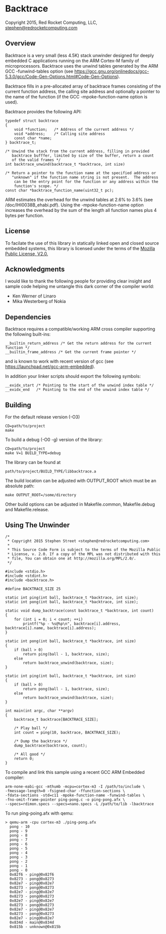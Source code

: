 Backtrace
=========

Copyright 2015, Red Rocket Computing, LLC, stephen@redrocketcomputing.com

Overview
--------

Backtrace is a very small (less 4.5K) stack unwinder designed for deeply embedded
C applications running on the ARM Cortex-M family of microprocessors. Backtrace
uses the unwind tables generated by the ARM GCC -funwind-tables option
(see https://gcc.gnu.org/onlinedocs/gcc-5.3.0/gcc/Code-Gen-Options.html#Code-Gen-Options).

Backtrace fills in a pre-allocated array of backtrace frames consisting of
the current function address, the calling site address and optionally a pointer
to the name of the function (if the GCC -mpoke-function-name option is used).

Backtrace provides the following API:

	typedef struct backtrace
	{
		void *function;   /* Address of the current address */
		void *address;    /* Calling site address
		const char *name;
	} backtrace_t;

	/* Unwind the stack from the current address, filling in provided
	   backtrace bufffer, limited by size of the buffer, return a count
	   of the valid frames */
	int backtrace_unwind(backtrace_t *backtrace, int size)

	/* Return a pointer to the function name at the specified address or
	   "unknown" if the function name string is not present.  The address
	    can be the entry point for the function or any address within the
	    function's scope. */
	const char *backtrace_function_name(uint32_t pc);

ARM estimates the overhead for the unwind tables at 2.6% to 3.6%
(see /doc/IHI0038B_ehabi.pdf). Using the -mpoke-function-name option increases
the overhead by the sum of the length all function names plus 4 bytes per
function.

License
-------

To facilate the use of this library in statically linked open and closed source
embedded systems, this library is licensed under the terms of the
[Mozilla Public License, V2.0.](http://mozilla.org/MPL/2.0)

Acknowledgments
---------------

I would like to thank the following people for providing clear insight and sample
code helping me untangle this dark corner of the compiler world:

- Ken Werner of Linaro
- Mika Westerberg of Nokia

Dependencies
------------

Backtrace requires a compatible/working ARM cross compiler supporting the following built-ins:

	__builtin_return_address /* Get the return address for the current function */
	__builtin_frame_address /* Get the current frame pointer */

and is known to work with recent version of gcc
(see https://launchpad.net/gcc-arm-embedded).

In addition your linker scripts should export the following symbols:

	__exidx_start /* Pointing to the start of the unwind index table */
	__exidx_end   /* Pointing to the end of the unwind index table */

Building
--------

For the default release version (-O3)

	CD=path/to/project
	make

To build a debug (-O0 -g) version of the library:

	CD=path/to/project
	make V=1 BUILD_TYPE=debug

The library can be found at

	path/to/project/BUILD_TYPE/libbacktrace.a

The build location can be adjusted with OUTPUT_ROOT which must be an absolute path:

	make OUTPUT_ROOT=/some/directory

Other build options can be adjusted in Makefile.common, Makefile.debug and Makefile.release.

Using The Unwinder
-------------------

	/*
	 * Copyright 2015 Stephen Street <stephen@redrocketcomputing.com>
	 *
	 * This Source Code Form is subject to the terms of the Mozilla Public
	 * License, v. 2.0. If a copy of the MPL was not distributed with this
	 * file, You can obtain one at http://mozilla.org/MPL/2.0/.
	 */

	#include <stdio.h>
	#include <stdint.h>
	#include <backtrace.h>

	#define BACKTRACE_SIZE 25

	static int ping(int ball, backtrace_t *backtrace, int size);
	static int pong(int ball, backtrace_t *backtrace, int size);

	static void dump_backtrace(const backtrace_t *backtrace, int count)
	{
		for (int i = 0; i < count; ++i)
			printf("%p - %s@%p\n", backtrace[i].address, backtrace[i].name, backtrace[i].address);
	}

	static int pong(int ball, backtrace_t *backtrace, int size)
	{
		if (ball > 0)
			return ping(ball - 1, backtrace, size);
		else
			return backtrace_unwind(backtrace, size);
	}

	static int ping(int ball, backtrace_t *backtrace, int size)
	{
		if (ball > 0)
			return pong(ball - 1, backtrace, size);
		else
			return backtrace_unwind(backtrace, size);
	}

	int main(int argc, char **argv)
	{
		backtrace_t backtrace[BACKTRACE_SIZE];

		/* Play ball */
		int count = ping(10, backtrace, BACKTRACE_SIZE);

		/* Dump the backtrace */
		dump_backtrace(backtrace, count);

		/* All good */
		return 0;
	}

To compile and link this sample using a recent GCC ARM Embedded compiler:

	arm-none-eabi-gcc -mthumb -mcpu=cortex-m3 -I /path/to/include \
	-fmessage-length=0 -fsigned-char -ffunction-sections \
	-fdata-sections -std=c11 -mpoke-function-name -funwind-tables \
	-fno-omit-frame-pointer ping-pong.c -o ping-pong.afx \
	--specs=rdimon.specs --specs=nano.specs -L /path/to/lib -lbacktrace

To run ping-poing.afx with qemu:

	> qemu-arm -cpu cortex-m3 ./ping-pong.afx
  	  pong - 10
	  pong - 9
	  pong - 8
	  pong - 7
	  pong - 6
	  pong - 5
	  pong - 4
	  pong - 3
	  pong - 2
	  pong - 1
	  pong - 0
	  0x82f6 - ping@0x82f6
	  0x8273 - pong@0x8273
	  0x82e7 - ping@0x82e7
	  0x8273 - pong@0x8273
	  0x82e7 - ping@0x82e7
	  0x8273 - pong@0x8273
	  0x82e7 - ping@0x82e7
	  0x8273 - pong@0x8273
	  0x82e7 - ping@0x82e7
	  0x8273 - pong@0x8273
	  0x82e7 - ping@0x82e7
	  0x834d - main@0x834d
	  0x815b - unknown@0x815b
